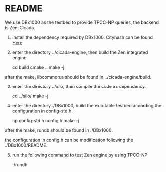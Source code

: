 
README
======

We use DBx1000 as the testbed to provide TPCC-NP queries, the backend is Zen-Cicada.

1. install the dependency required by DBx1000. Cityhash can be found [Here](https://github.com/google/cityhash).

2. enter the directory ../cicada-engine, then build the Zen integrated engine.

    cd build
    cmake ..
    make -j

after the make, libcommon.a should be found in ../cicada-engine/build.

3. enter the directory ../silo, then compile the code as dependency.

    cd ../silo/
    make -j 

4. enter the directory ./DBx1000, build the excutable testbed according the configuration in config-std.h.

    cp config-std.h config.h
    make -j

after the make, rundb should be found in ./DBx1000.

the configuration in config.h can be modification following the ./DBx1000/README.

5. run the following command to test Zen engine by using TPCC-NP

    ./rundb

